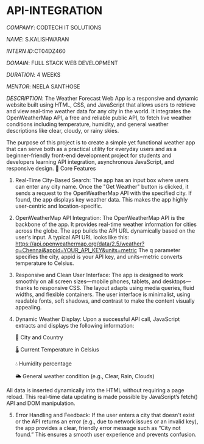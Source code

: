 # API-INTEGRATION

*COMPANY*: CODTECH IT SOLUTIONS

*NAME*: S.KALISHWARAN

*INTERN ID*:CT04DZ460

*DOMAIN*: FULL STACK WEB DEVELOPMENT

*DURATION*: 4 WEEKS

*MENTOR*: NEELA SANTHOSE

*DESCRIPTION*:
        The Weather Forecast Web App is a responsive and dynamic website built using HTML, CSS, and JavaScript that allows users to retrieve and view real-time weather data for any city in the world. It integrates the OpenWeatherMap API, a free and reliable public API, to fetch live weather conditions including temperature, humidity, and general weather descriptions like clear, cloudy, or rainy skies.

The purpose of this project is to create a simple yet functional weather app that can serve both as a practical utility for everyday users and as a beginner-friendly front-end development project for students and developers learning API integration, asynchronous JavaScript, and responsive design.
🔧 Core Features

1. Real-Time City-Based Search:
The app has an input box where users can enter any city name. Once the "Get Weather" button is clicked, it sends a request to the OpenWeatherMap API with the specified city. If found, the app displays key weather data. This makes the app highly user-centric and location-specific.

2. OpenWeatherMap API Integration:
The OpenWeatherMap API is the backbone of the app. It provides real-time weather information for cities across the globe. The app builds the API URL dynamically based on the user's input. A typical API URL looks like this:
https://api.openweathermap.org/data/2.5/weather?q=Chennai&appid=YOUR_API_KEY&units=metric
The q parameter specifies the city, appid is your API key, and units=metric converts temperature to Celsius.

3. Responsive and Clean User Interface:
The app is designed to work smoothly on all screen sizes—mobile phones, tablets, and desktops—thanks to responsive CSS. The layout adapts using media queries, fluid widths, and flexible containers. The user interface is minimalist, using readable fonts, soft shadows, and contrast to make the content visually appealing.

4. Dynamic Weather Display:
Upon a successful API call, JavaScript extracts and displays the following information:

    🌆 City and Country

    🌡️ Current Temperature in Celsius

    💧 Humidity percentage

    🌥️ General weather condition (e.g., Clear, Rain, Clouds)

All data is inserted dynamically into the HTML without requiring a page reload. This real-time data updating is made possible by JavaScript’s fetch() API and DOM manipulation.

5. Error Handling and Feedback:
If the user enters a city that doesn't exist or the API returns an error (e.g., due to network issues or an invalid key), the app provides a clear, friendly error message such as “City not found.” This ensures a smooth user experience and prevents confusion.
